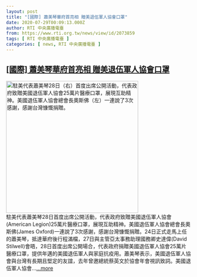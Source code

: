 ```yaml
---
layout: post
title: "[國際] 蕭美琴華府首亮相 贈美退伍軍人協會口罩"
date: 2020-07-29T00:09:13.000Z
author: RTI 中央廣播電臺
from: https://www.rti.org.tw/news/view/id/2073859
tags: [ RTI 中央廣播電臺 ]
categories: [ news, RTI 中央廣播電臺 ]
---
```

<!--1595981353000-->
[[國際] 蕭美琴華府首亮相 贈美退伍軍人協會口罩](https://www.rti.org.tw/news/view/id/2073859)
------

<div>
<img src="https://static.rti.org.tw/assets/thumbnails/2020/07/29/20200729000001M.jpg" width="360" alt="駐美代表蕭美琴28日（右）首度出席公開活動，代表政府致贈美國退伍軍人協會25萬片醫療口罩，展現互助精神。美國退伍軍人協會總會長奧斯佛（左）一連說了3次感謝，感謝台灣慷慨捐贈。" title="駐美代表蕭美琴28日（右）首度出席公開活動，代表政府致贈美國退伍軍人協會25萬片醫療口罩，展現互助精神。美國退伍軍人協會總會長奧斯佛（左）一連說了3次感謝，感謝台灣慷慨捐贈。"><br>駐美代表蕭美琴28日首度出席公開活動，代表政府致贈美國退伍軍人協會(American Legion)25萬片醫療口罩，展現互助精神。美國退伍軍人協會總會長奧斯佛(James Oxford)一連說了3次感謝，感謝台灣慷慨捐贈。24日正式走馬上任的蕭美琴，抵達華府後行程滿檔，27日與主管亞太事務助理國務卿史達偉(David Stilwell)會晤，28日首度出席公開場合，代表政府捐贈美國退伍軍人協會25萬片醫療口罩，提供年邁的美國退伍軍人與家庭抗疫用。蕭美琴表示，美國退伍軍人協會與台灣有長期且堅定的友誼，去年曾邀總統蔡英文於協會年會視訊致詞。美國退伍軍人協會...<a target="_blank" href="https://www.rti.org.tw/news/view/id/2073859">...more</a>
</div>
